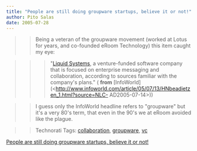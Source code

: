 ```yaml
---
title: "People are still doing groupware startups, believe it or not!"
author: Pito Salas
date: 2005-07-28
---
```



>>

>> Being a veteran of the groupware movement (worked at Lotus for years, and
co-founded eRoom Technology) this item caught my eye:

>>

>>> "[Liquid Systems](<http://www.liquidsys.com/>), a venture-funded software
company that is focused on enterprise messaging and collaboration, according
to sources familiar with the company's plans." ( **from**
[InfoWorld](<http://www.infoworld.com/article/05/07/13/HNbeadietzen_1.html?source=NLC-
AD2005-07-14>))

>>

>> I guess only the InfoWorld headline refers to "groupware" but it's a very
80's term, that even in the 90's we at eRoom avoided like the plague.

>>

>> Technorati Tags:
[collaboration](<http://technorati.com/tag/collaboration>),
[groupware](<http://technorati.com/tag/groupware>),
[vc](<http://technorati.com/tag/vc>)


[People are still doing groupware startups, believe it or not!](None)
